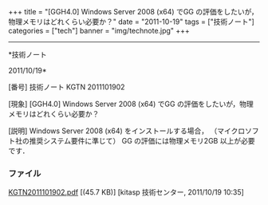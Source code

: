 ﻿+++
title = "[GGH4.0] Windows Server 2008 (x64) でGG の評価をしたいが，物理メモリはどれくらい必要か？"
date = "2011-10-19"
tags = ["技術ノート"]
categories = ["tech"]
banner = "img/technote.jpg"
+++

-----------------------------------------------------------------------------------------------------------------------------

*技術ノート

2011/10/19*


[番号]
技術ノート KGTN 2011101902

[現象]
[GGH4.0] Windows Server 2008 (x64) でGG
の評価をしたいが，物理メモリはどれくらい必要か？

[説明]
Windows Server 2008 (x64) をインストールする場合，
（マイクロソフト社の推奨システム要件に準じて） GG
の評価には物理メモリ2GB 以上が必要です．


### ファイル

 
 


[KGTN2011101902.pdf](http://techreport.kitasp.net/attachments/download/666/KGTN2011101902.pdf)
 [(45.7 KB)] [kitasp 技術センター, 2011/10/19
10:35]


 


 


